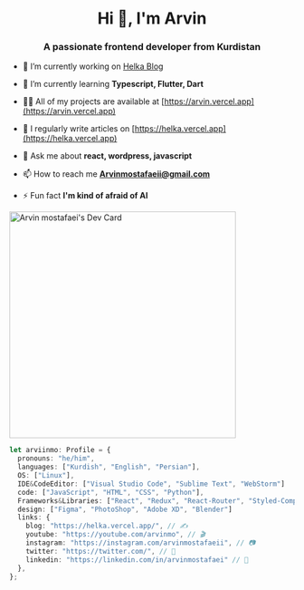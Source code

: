 <h1 align="center">Hi 👋, I'm Arvin</h1>
<h3 align="center">A passionate frontend developer from Kurdistan</h3>

- 🔭 I’m currently working on [Helka Blog](https://helka.vercel.app/)

- 🌱 I’m currently learning **Typescript, Flutter, Dart**

- 👨‍💻 All of my projects are available at [https://arvin.vercel.app](https://arvin.vercel.app)

- 📝 I regularly write articles on [https://helka.vercel.app](https://helka.vercel.app)

- 💬 Ask me about **react, wordpress, javascript**

- 📫 How to reach me **Arvinmostafaeii@gmail.com**

- ⚡ Fun fact **I'm kind of afraid of AI**

<a href="https://app.daily.dev/smiggle"><img src="https://api.daily.dev/devcards/0d08c19b3823481b9619fb08d1f39b46.png?r=is5" width="400" alt="Arvin mostafaei's Dev Card"/></a>

```ts
let arviinmo: Profile = {
  pronouns: "he/him",
  languages: ["Kurdish", "English", "Persian"],
  OS: ["Linux"],
  IDE&CodeEditor: ["Visual Studio Code", "Sublime Text", "WebStorm"]
  code: ["JavaScript", "HTML", "CSS", "Python"],
  Frameworks&Libraries: ["React", "Redux", "React-Router", "Styled-Component", "Tailwind", "Docker", "Next.js", "Gatsby", "Remix", "Webpack", "Typescript", "Node.js", "Expressjs", "GraphQL", "Wordpress"],
  design: ["Figma", "PhotoShop", "Adobe XD", "Blender"]
  links: {
    blog: "https://helka.vercel.app/", // ✍️
    youtube: "https://youtube.com/arvinmo", // 🎬
    instagram: "https://instagram.com/arvinmostafaeii", // 📷
    twitter: "https://twitter.com/", // 🐤
    linkedin: "https://linkedin.com/in/arvinmostafaei" // 💼
  },
};
```
